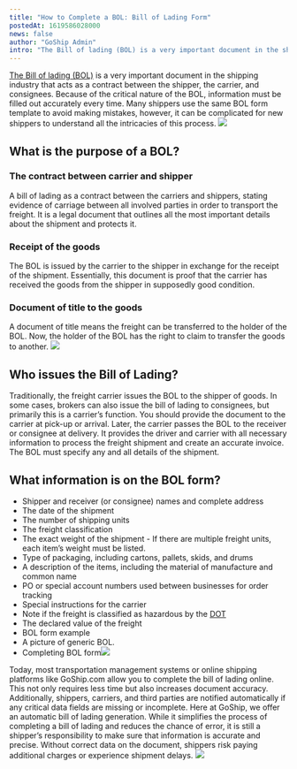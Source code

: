 ```yaml
---
title: "How to Complete a BOL: Bill of Lading Form"
postedAt: 1619586028000
news: false
author: "GoShip Admin"
intro: "The Bill of lading (BOL) is a very important document in the shipping industry that acts as a contract between the shipper, the carrier, and consignees. Because of the critical nature of the BOL, information must be filled out accurately every time. Many shippers use the same BOL form template to avoid making mistakes, however, it can be complicated for new shippers to understand all the intricacies of this process. ![image] (https://www.goship.com/wp-content/uploads/2021/02/1ace89b4-fe28-40ff-a2a7-4cddc60f"
---
```

[The Bill of lading (BOL)](https://www.goship.com/blog/what-is-the-bill-of-lading-bol/) is a very important document in the shipping industry that acts as a contract between the shipper, the carrier, and consignees. Because of the critical nature of the BOL, information must be filled out accurately every time. Many shippers use the same BOL form template to avoid making mistakes, however, it can be complicated for new shippers to understand all the intricacies of this process. [![](https://www.goship.com/wp-content/uploads/2021/02/1ace89b4-fe28-40ff-a2a7-4cddc60fc9ec.png)](https://www.goship.com/)

What is the purpose of a BOL?
-----------------------------

### The contract between carrier and shipper

A bill of lading as a contract between the carriers and shippers, stating evidence of carriage between all involved parties in order to transport the freight. It is a legal document that outlines all the most important details about the shipment and protects it.

### Receipt of the goods

The BOL is issued by the carrier to the shipper in exchange for the receipt of the shipment. Essentially, this document is proof that the carrier has received the goods from the shipper in supposedly good condition.

### Document of title to the goods

A document of title means the freight can be transferred to the holder of the BOL. Now, the holder of the BOL has the right to claim to transfer the goods to another. [![](https://www.goship.com/wp-content/uploads/2021/02/1ace89b4-fe28-40ff-a2a7-4cddc60fc9ec.png)](https://www.goship.com/)

Who issues the Bill of Lading?
------------------------------

Traditionally, the freight carrier issues the BOL to the shipper of goods. In some cases, brokers can also issue the bill of lading to consignees, but primarily this is a carrier’s function. You should provide the document to the carrier at pick-up or arrival. Later, the carrier passes the BOL to the receiver or consignee at delivery. It provides the driver and carrier with all necessary information to process the freight shipment and create an accurate invoice. The BOL must specify any and all details of the shipment.

What information is on the BOL form?
------------------------------------

*   Shipper and receiver (or consignee) names and complete address
*   The date of the shipment
*   The number of shipping units
*   The freight classification
*   The exact weight of the shipment - If there are multiple freight units, each item’s weight must be listed.
*   Type of packaging, including cartons, pallets, skids, and drums
*   A description of the items, including the material of manufacture and common name
*   PO or special account numbers used between businesses for order tracking
*   Special instructions for the carrier
*   Note if the freight is classified as hazardous by the [DOT](https://www.transportation.gov/)
*   The declared value of the freight
*   BOL form example
*   A picture of generic BOL.
*   Completing BOL form[![](https://www.goship.com/wp-content/uploads/2021/02/1ace89b4-fe28-40ff-a2a7-4cddc60fc9ec.png)](https://www.goship.com/)

Today, most transportation management systems or online shipping platforms like GoShip.com allow you to complete the bill of lading online. This not only requires less time but also increases document accuracy. Additionally, shippers, carriers, and third parties are notified automatically if any critical data fields are missing or incomplete. Here at GoShip, we offer an automatic bill of lading generation. While it simplifies the process of completing a bill of lading and reduces the chance of error, it is still a shipper’s responsibility to make sure that information is accurate and precise. Without correct data on the document, shippers risk paying additional charges or experience shipment delays. [![](https://www.goship.com/wp-content/uploads/2021/02/1ace89b4-fe28-40ff-a2a7-4cddc60fc9ec.png)](https://www.goship.com/)
